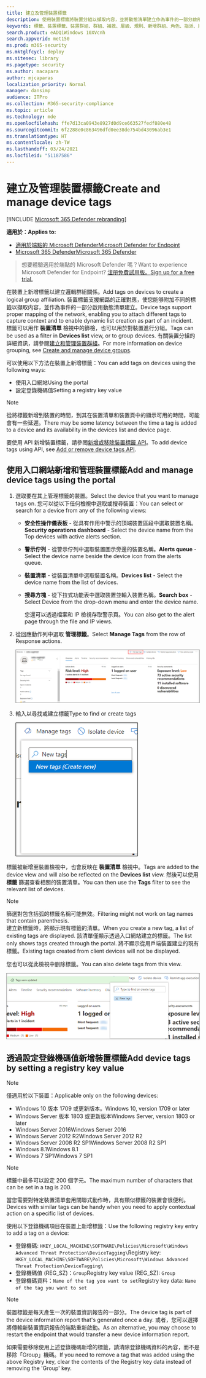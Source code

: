 ```yaml
---
title: 建立及管理裝置標籤
description: 使用裝置標籤將裝置分組以擷取内容，並將動態清單建立作為事件的一部分啟用
keywords: 標籤、裝置標籤、裝置群組、群組、補救、層級、規則、新增群組、角色、指派、順位
search.product: eADQiWindows 10XVcnh
search.appverid: met150
ms.prod: m365-security
ms.mktglfcycl: deploy
ms.sitesec: library
ms.pagetype: security
ms.author: macapara
author: mjcaparas
localization_priority: Normal
manager: dansimp
audience: ITPro
ms.collection: M365-security-compliance
ms.topic: article
ms.technology: mde
ms.openlocfilehash: ffe7d13ca0943e8927d0d9ce663527fedf880e48
ms.sourcegitcommit: 6f2288e0c863496dfd0ee38de754bd43096ab3e1
ms.translationtype: HT
ms.contentlocale: zh-TW
ms.lasthandoff: 03/24/2021
ms.locfileid: "51187586"
---
```

# <a name="create-and-manage-device-tags"></a><span data-ttu-id="04222-104">建立及管理裝置標籤</span><span class="sxs-lookup"><span data-stu-id="04222-104">Create and manage device tags</span></span>

[!INCLUDE [Microsoft 365 Defender rebranding](../../includes/microsoft-defender.md)]

<span data-ttu-id="04222-105">**適用於：**</span><span class="sxs-lookup"><span data-stu-id="04222-105">**Applies to:**</span></span>
- [<span data-ttu-id="04222-106">適用於端點的 Microsoft Defender</span><span class="sxs-lookup"><span data-stu-id="04222-106">Microsoft Defender for Endpoint</span></span>](https://go.microsoft.com/fwlink/p/?linkid=2154037)
- [<span data-ttu-id="04222-107">Microsoft 365 Defender</span><span class="sxs-lookup"><span data-stu-id="04222-107">Microsoft 365 Defender</span></span>](https://go.microsoft.com/fwlink/?linkid=2118804)

> <span data-ttu-id="04222-108">想要體驗適用於端點的 Microsoft Defender 嗎？</span><span class="sxs-lookup"><span data-stu-id="04222-108">Want to experience Microsoft Defender for Endpoint?</span></span> [<span data-ttu-id="04222-109">注册免費試用版。</span><span class="sxs-lookup"><span data-stu-id="04222-109">Sign up for a free trial.</span></span>](https://www.microsoft.com/microsoft-365/windows/microsoft-defender-atp?ocid=docs-wdatp-exposedapis-abovefoldlink)

<span data-ttu-id="04222-110">在裝置上新增標籤以建立邏輯群組關係。</span><span class="sxs-lookup"><span data-stu-id="04222-110">Add tags on devices to create a logical group affiliation.</span></span> <span data-ttu-id="04222-111">裝置標籤支援網路的正確對應，使您能够附加不同的標籤以擷取内容，並作為事件的一部分啟用動態清單建立。</span><span class="sxs-lookup"><span data-stu-id="04222-111">Device tags support proper mapping of the network, enabling you to attach different tags to capture context and to enable dynamic list creation as part of an incident.</span></span> <span data-ttu-id="04222-112">標籤可以用作 **裝置清單** 檢視中的篩檢，也可以用於對裝置進行分組。</span><span class="sxs-lookup"><span data-stu-id="04222-112">Tags can be used as a filter in **Devices list** view, or to group devices.</span></span> <span data-ttu-id="04222-113">有關裝置分組的詳細資訊，請參閱[建立和管理裝置群組](machine-groups.md)。</span><span class="sxs-lookup"><span data-stu-id="04222-113">For more information on device grouping, see [Create and manage device groups](machine-groups.md).</span></span>

<span data-ttu-id="04222-114">可以使用以下方法在裝置上新增標籤：</span><span class="sxs-lookup"><span data-stu-id="04222-114">You can add tags on devices using the following ways:</span></span>

- <span data-ttu-id="04222-115">使用入口網站</span><span class="sxs-lookup"><span data-stu-id="04222-115">Using the portal</span></span>
- <span data-ttu-id="04222-116">設定登錄機碼值</span><span class="sxs-lookup"><span data-stu-id="04222-116">Setting a registry key value</span></span>

> [!NOTE]
> <span data-ttu-id="04222-117">從將標籤新增到裝置的時間，到其在裝置清單和裝置頁中的顯示可用的時間，可能會有一些延遲。</span><span class="sxs-lookup"><span data-stu-id="04222-117">There may be some latency between the time a tag is added to a device and its availability in the devices list and device page.</span></span>  

<span data-ttu-id="04222-118">要使用 API 新增裝置標籤，請參閲[新增或移除裝置標籤 API](add-or-remove-machine-tags.md)。</span><span class="sxs-lookup"><span data-stu-id="04222-118">To add device tags using API, see [Add or remove device tags API](add-or-remove-machine-tags.md).</span></span>

## <a name="add-and-manage-device-tags-using-the-portal"></a><span data-ttu-id="04222-119">使用入口網站新增和管理裝置標籤</span><span class="sxs-lookup"><span data-stu-id="04222-119">Add and manage device tags using the portal</span></span>

1. <span data-ttu-id="04222-120">選取要在其上管理標籤的裝置。</span><span class="sxs-lookup"><span data-stu-id="04222-120">Select the device that you want to manage tags on.</span></span> <span data-ttu-id="04222-121">您可以從以下任何檢視中選取或搜尋裝置：</span><span class="sxs-lookup"><span data-stu-id="04222-121">You can select or search for a device from any of the following views:</span></span>

   - <span data-ttu-id="04222-122">**安全性操作儀表板** - 從具有作用中警示的頂端裝置區段中選取裝置名稱。</span><span class="sxs-lookup"><span data-stu-id="04222-122">**Security operations dashboard** - Select the device name from the Top devices with active alerts section.</span></span>
   - <span data-ttu-id="04222-123">**警示佇列** - 從警示佇列中選取裝置圖示旁邊的裝置名稱。</span><span class="sxs-lookup"><span data-stu-id="04222-123">**Alerts queue** - Select the device name beside the device icon from the alerts queue.</span></span>
   - <span data-ttu-id="04222-124">**裝置清單** - 從裝置清單中選取裝置名稱。</span><span class="sxs-lookup"><span data-stu-id="04222-124">**Devices list** - Select the device name from the list of devices.</span></span>
   - <span data-ttu-id="04222-125">**搜尋方塊** - 從下拉式功能表中選取裝置並輸入裝置名稱。</span><span class="sxs-lookup"><span data-stu-id="04222-125">**Search box** - Select Device from the drop-down menu and enter the device name.</span></span>

     <span data-ttu-id="04222-126">您還可以透過檔案和 IP 檢視存取警示頁。</span><span class="sxs-lookup"><span data-stu-id="04222-126">You can also get to the alert page through the file and IP views.</span></span>

2. <span data-ttu-id="04222-127">從回應動作列中選取 **管理標籤**。</span><span class="sxs-lookup"><span data-stu-id="04222-127">Select **Manage Tags** from the row of Response actions.</span></span>

    ![管理標籤按鈕的影像](images/manage-tags.png)

3. <span data-ttu-id="04222-129">輸入以尋找或建立標籤</span><span class="sxs-lookup"><span data-stu-id="04222-129">Type to find or create tags</span></span>

    ![在裝置 1 上新增標籤的影像](images/new-tags.png)

<span data-ttu-id="04222-131">標籤被新增至裝置檢視中，也會反映在 **裝置清單** 檢視中。</span><span class="sxs-lookup"><span data-stu-id="04222-131">Tags are added to the device view and will also be reflected on the **Devices list** view.</span></span> <span data-ttu-id="04222-132">然後可以使用 **標籤** 篩選查看相關的裝置清單。</span><span class="sxs-lookup"><span data-stu-id="04222-132">You can then use the **Tags** filter to see the relevant list of devices.</span></span>

>[!NOTE]
> <span data-ttu-id="04222-133">篩選對包含括弧的標籤名稱可能無效。</span><span class="sxs-lookup"><span data-stu-id="04222-133">Filtering might not work on tag names that contain parenthesis.</span></span><br>
> <span data-ttu-id="04222-134">建立新標籤時，將顯示現有標籤的清單。</span><span class="sxs-lookup"><span data-stu-id="04222-134">When you create a new tag, a list of existing tags are displayed.</span></span> <span data-ttu-id="04222-135">該清單僅顯示透過入口網站建立的標籤。</span><span class="sxs-lookup"><span data-stu-id="04222-135">The list only shows tags created through the portal.</span></span> <span data-ttu-id="04222-136">將不顯示從用戶端裝置建立的現有標籤。</span><span class="sxs-lookup"><span data-stu-id="04222-136">Existing tags created from client devices will not be displayed.</span></span>

<span data-ttu-id="04222-137">您也可以從此檢視中删除標籤。</span><span class="sxs-lookup"><span data-stu-id="04222-137">You can also delete tags from this view.</span></span>

![在裝置 2 上新增標籤的影像](images/more-manage-tags.png)

## <a name="add-device-tags-by-setting-a-registry-key-value"></a><span data-ttu-id="04222-139">透過設定登錄機碼值新增裝置標籤</span><span class="sxs-lookup"><span data-stu-id="04222-139">Add device tags by setting a registry key value</span></span>

>[!NOTE]
> <span data-ttu-id="04222-140">僅適用於以下裝置：</span><span class="sxs-lookup"><span data-stu-id="04222-140">Applicable only on the following devices:</span></span>
>- <span data-ttu-id="04222-141">Windows 10 版本 1709 或更新版本。</span><span class="sxs-lookup"><span data-stu-id="04222-141">Windows 10, version 1709 or later</span></span>
>- <span data-ttu-id="04222-142">Windows Server 版本 1803 或更新版本</span><span class="sxs-lookup"><span data-stu-id="04222-142">Windows Server, version 1803 or later</span></span>
>- <span data-ttu-id="04222-143">Windows Server 2016</span><span class="sxs-lookup"><span data-stu-id="04222-143">Windows Server 2016</span></span>
>- <span data-ttu-id="04222-144">Windows Server 2012 R2</span><span class="sxs-lookup"><span data-stu-id="04222-144">Windows Server 2012 R2</span></span>
>- <span data-ttu-id="04222-145">Windows Server 2008 R2 SP1</span><span class="sxs-lookup"><span data-stu-id="04222-145">Windows Server 2008 R2 SP1</span></span>
>- <span data-ttu-id="04222-146">Windows 8.1</span><span class="sxs-lookup"><span data-stu-id="04222-146">Windows 8.1</span></span>
>- <span data-ttu-id="04222-147">Windows 7 SP1</span><span class="sxs-lookup"><span data-stu-id="04222-147">Windows 7 SP1</span></span>

> [!NOTE] 
> <span data-ttu-id="04222-148">標籤中最多可以設定 200 個字元。</span><span class="sxs-lookup"><span data-stu-id="04222-148">The maximum number of characters that can be set in a tag is 200.</span></span>

<span data-ttu-id="04222-149">當您需要對特定裝置清單套用關聯式動作時，具有類似標籤的裝置會很便利。</span><span class="sxs-lookup"><span data-stu-id="04222-149">Devices with similar tags can be handy when you need to apply contextual action on a specific list of devices.</span></span>

<span data-ttu-id="04222-150">使用以下登錄機碼項目在裝置上新增標籤：</span><span class="sxs-lookup"><span data-stu-id="04222-150">Use the following registry key entry to add a tag on a device:</span></span>

- <span data-ttu-id="04222-151">登錄機碼: `HKEY_LOCAL_MACHINE\SOFTWARE\Policies\Microsoft\Windows Advanced Threat Protection\DeviceTagging\`</span><span class="sxs-lookup"><span data-stu-id="04222-151">Registry key: `HKEY_LOCAL_MACHINE\SOFTWARE\Policies\Microsoft\Windows Advanced Threat Protection\DeviceTagging\`</span></span>
- <span data-ttu-id="04222-152">登錄機碼值 (REG_SZ)：`Group`</span><span class="sxs-lookup"><span data-stu-id="04222-152">Registry key value (REG_SZ): `Group`</span></span>
- <span data-ttu-id="04222-153">登錄機碼資料：`Name of the tag you want to set`</span><span class="sxs-lookup"><span data-stu-id="04222-153">Registry key data: `Name of the tag you want to set`</span></span>

>[!NOTE]
><span data-ttu-id="04222-154">裝置標籤是每天產生一次的裝置資訊報告的一部分。</span><span class="sxs-lookup"><span data-stu-id="04222-154">The device tag is part of the device information report that's generated once a day.</span></span> <span data-ttu-id="04222-155">或者，您可以選擇將傳輸新裝置資訊報告的端點重新啟動。</span><span class="sxs-lookup"><span data-stu-id="04222-155">As an alternative, you may choose to restart the endpoint that would transfer a new device information report.</span></span>
> 
> <span data-ttu-id="04222-156">如果需要移除使用上述登錄機碼新增的標籤，請清除登錄機碼資料的內容，而不是移除「Group」機碼。</span><span class="sxs-lookup"><span data-stu-id="04222-156">If you need to remove a tag that was added using the above Registry key, clear the contents of the Registry key data instead of removing the 'Group' key.</span></span>

